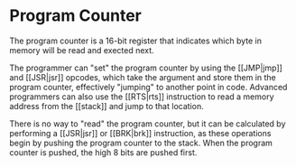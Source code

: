 Program Counter
===============
The program counter is a 16-bit register that indicates which byte in memory
will be read and exected next.

The programmer can "set" the program counter by using the [[JMP|jmp]] and
[[JSR|jsr]] opcodes, which take the argument and store them in the program
counter, effectively "jumping" to another point in code. Advanced programmers
can also use the [[RTS|rts]] instruction to read a memory address from the
[[stack]] and jump to that location.

There is no way to "read" the program counter, but it can be calculated by
performing a [[JSR|jsr]] or [[BRK|brk]] instruction, as these operations begin
by pushing the program counter to the stack. When the program counter is pushed,
the high 8 bits are pushed first.

